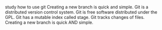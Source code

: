 study how to use git
Creating a new branch is quick and simple.
Git is a distributed version control system.
Git is free software distributed under the GPL.
Git has a mutable index called stage.
Git tracks changes of files.
Creating a new branch is quick AND simple.
